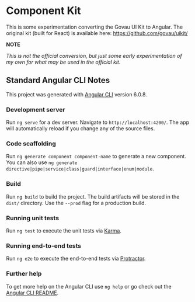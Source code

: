 # Component Kit

This is some experimentation converting the Govau UI Kit to Angular.
The original kit (built for React) is available here: https://github.com/govau/uikit/

**NOTE**

*This is not the official conversion, but just some early experimentation of my own for what may be used in the official kit.*

## Standard Angular CLI Notes

This project was generated with [Angular CLI](https://github.com/angular/angular-cli) version 6.0.8.

### Development server

Run `ng serve` for a dev server. Navigate to `http://localhost:4200/`. The app will automatically reload if you change any of the source files.

### Code scaffolding

Run `ng generate component component-name` to generate a new component. You can also use `ng generate directive|pipe|service|class|guard|interface|enum|module`.

### Build

Run `ng build` to build the project. The build artifacts will be stored in the `dist/` directory. Use the `--prod` flag for a production build.

### Running unit tests

Run `ng test` to execute the unit tests via [Karma](https://karma-runner.github.io).

### Running end-to-end tests

Run `ng e2e` to execute the end-to-end tests via [Protractor](http://www.protractortest.org/).

### Further help

To get more help on the Angular CLI use `ng help` or go check out the [Angular CLI README](https://github.com/angular/angular-cli/blob/master/README.md).
